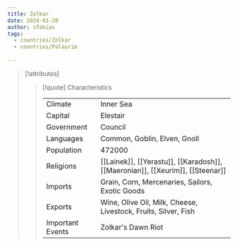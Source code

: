 ```yaml
---
title: Zolkar
date: 2024-01-28
author: sfakias
tags:
  - countries/Zolkar
  - countries/Palaurim
  
---
```

> [!attributes]
> 
> > [!quote] Characteristics
> >
> > | | |
> > | --- | --- |
> > | Climate |  Inner Sea |
> > | Capital |  Elestair |
> > | Government |  Council |
> > | Languages |  Common, Goblin, Elven, Gnoll |
> > | Population |  472000 |
> > | Religions |  [[Lainek]], [[Yerastu]], [[Karadosh]], [[Maeronian]], [[Xeurim]], [[Steenar]] |
> > | Imports |  Grain, Corn, Mercenaries, Sailors, Exotic Goods |
> > | Exports |  Wine, Olive Oil, Milk, Cheese, Livestock, Fruits, Silver, Fish |
> > | Important Events |  Zolkar's Dawn Riot |
